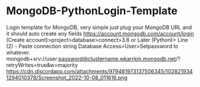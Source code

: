 # MongoDB-PythonLogin-Template
Login template for MongoDB, very simple just plug your MongoDB URL and it should auto create any fields
https://account.mongodb.com/account/login (Create account)>project>database>connect>3.6 or Later (Python)> Line (2) - Paste connection string
Database Access>User>Setpassword to whatever.
mongodb+srv://user:password@clustername.wkarrkm.mongodb.net/?retryWrites=true&w=majority
https://cdn.discordapp.com/attachments/979481973137506345/1028219341294010378/Screenshot_2022-10-08_011616.png
